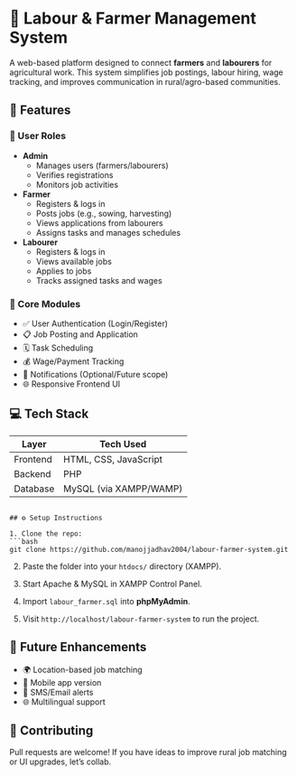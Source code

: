 # 🌾 Labour & Farmer Management System

A web-based platform designed to connect **farmers** and **labourers** for agricultural work. This system simplifies job postings, labour hiring, wage tracking, and improves communication in rural/agro-based communities.

## 🚀 Features

### 👤 User Roles
- **Admin**
  - Manages users (farmers/labourers)
  - Verifies registrations
  - Monitors job activities
- **Farmer**
  - Registers & logs in
  - Posts jobs (e.g., sowing, harvesting)
  - Views applications from labourers
  - Assigns tasks and manages schedules
- **Labourer**
  - Registers & logs in
  - Views available jobs
  - Applies to jobs
  - Tracks assigned tasks and wages

### 📲 Core Modules
- ✅ User Authentication (Login/Register)
- 📋 Job Posting and Application
- 🗓️ Task Scheduling
- 💰 Wage/Payment Tracking
- 🔔 Notifications (Optional/Future scope)
- 🌐 Responsive Frontend UI

## 💻 Tech Stack

| Layer        | Tech Used            |
|--------------|----------------------|
| Frontend     | HTML, CSS, JavaScript |
| Backend      | PHP                  |
| Database     | MySQL (via XAMPP/WAMP) |


````

## ⚙️ Setup Instructions

1. Clone the repo:
```bash
git clone https://github.com/manojjadhav2004/labour-farmer-system.git
````

2. Paste the folder into your `htdocs/` directory (XAMPP).

3. Start Apache & MySQL in XAMPP Control Panel.

4. Import `labour_farmer.sql` into **phpMyAdmin**.

5. Visit `http://localhost/labour-farmer-system` to run the project.

## 🧠 Future Enhancements

* 🌍 Location-based job matching
* 📱 Mobile app version
* 📨 SMS/Email alerts
* 🌐 Multilingual support

## 🤝 Contributing

Pull requests are welcome! If you have ideas to improve rural job matching or UI upgrades, let’s collab.




